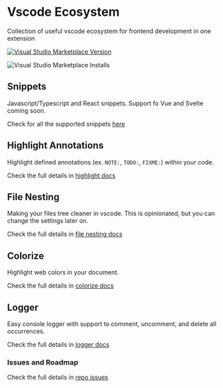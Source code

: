 # Vscode Ecosystem

Collection of useful vscode ecosystem for frontend development in one extension

<a href="https://marketplace.visualstudio.com/items?itemName=rifandani.vscode-ecosystem" target="__blank"><img src="https://img.shields.io/visual-studio-marketplace/v/rifandani.vscode-ecosystem?color=eee&amp;label=VS%20Code%20Marketplace&logo=visual-studio-code" alt="Visual Studio Marketplace Version" /></a>

![Visual Studio Marketplace Installs](https://img.shields.io/visual-studio-marketplace/i/rifandani.vscode-ecosystem?logo=visual-studio-marketplace)

## Snippets

Javascript/Typescript and React snippets. Support fo Vue and Svelte coming soon.

Check for all the supported snippets [here](./src/snippets/react.json)

## Highlight Annotations

Highlight defined annotations (ex. `NOTE:`, `TODO:`, `FIXME:`) within your code.

Check the full details in [highlight docs](./src/docs/highlight.md)

## File Nesting

Making your files tree cleaner in vscode. This is opinionated, but you can change the settings later on.

Check the full details in [file nesting docs](./src/docs/file-nesting.md)

## Colorize

Highlight web colors in your document.

Check the full details in [colorize docs](./src/docs/colorize.md)

## Logger

Easy console logger with support to comment, uncomment, and delete all occurrences.

Check the full details in [logger docs](./src/docs/logger.md)

### Issues and Roadmap

Check the full details in [repo issues](https://github.com/rifandani/vscode-ecosystem/issues)